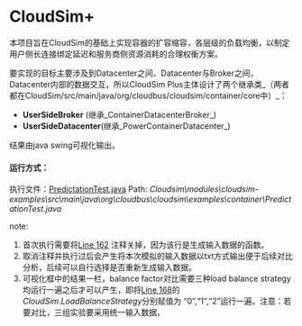 # CloudSim+ #

本项目旨在CloudSim的基础上实现容器的扩容缩容，各层级的负载均衡，以制定用户侧长连接绑定延迟和服务商侧资源消耗的合理权衡方案。

要实现的目标主要涉及到Datacenter之间、Datacenter与Broker之间，Datacenter内部的数据交互，所以CloudSim Plus主体设计了两个继承类_（两者都在CloudSim/src/main/java/org/cloudbus/cloudsim/container/core中）_：

- __UserSideBroker__ (继承_ContainerDatacenterBroker_)
- __UserSideDatacenter__(继承_PowerContainerDatacenter_)

结果由java swing可视化输出。

#### 运行方式：

执行文件：[PredictationTest.java](https://github.com/icloud-ecnu/Cloudsim/blob/master/modules/cloudsim-examples/src/main/java/org/cloudbus/cloudsim/examples/container/PredictationTest.java)
Path: *Cloudsim\modules\cloudsim-examples\src\main\java\org\cloudbus\cloudsim\examples\container\PredictationTest.java* 

note:
1. 首次执行需要将[Line 162](https://github.com/icloud-ecnu/Cloudsim/blob/7820db01348075bdf762a6b7617bccf40cf63374/modules/cloudsim-examples/src/main/java/org/cloudbus/cloudsim/examples/container/PredictationTest.java#L162) 注释关掉，因为该行是生成输入数据的函数。
2. 取消注释并执行过后会产生将本次模拟的输入数据以txt方式输出便于后续对比分析，后续可以自行选择是否重新生成输入数据。
3. 可视化框中的结果一栏，balance factor对比需要三种load balance strategy均运行一遍之后才可以产生，即将[Line 168](https://github.com/icloud-ecnu/Cloudsim/blob/7820db01348075bdf762a6b7617bccf40cf63374/modules/cloudsim-examples/src/main/java/org/cloudbus/cloudsim/examples/container/PredictationTest.java#L168)的*CloudSim.LoadBalanceStrategy*分别赋值为 “0”,“1”,“2”运行一遍。注意：若要对比，三组实验要采用统一输入数据。
